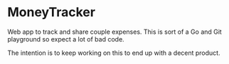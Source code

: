 # MoneyTracker
Web app to track and share couple expenses. This is sort of a Go and Git playground so expect a lot of bad code.

The intention is to keep working on this to end up with a decent product.
